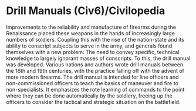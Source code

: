 # Drill Manuals (Civ6)/Civilopedia

Improvements to the reliability and manufacture of firearms during the Renaissance placed these weapons in the hands of increasingly large numbers of soldiers. Coupling this with the rise of the nation-state and its ability to conscript subjects to serve in the army, and generals found themselves with a new problem: The need to convey specific, technical knowledge to largely ignorant masses of conscripts. To this, the drill manual was developed. Various nations and authors wrote drill manuals between the 16th and 19th centuries, with the practice falling off with the advent of more modern firearms.
The drill manual is intended for line officers and non-commissioned officers to teach the basics of maneuver and fire to non-specialists. It emphasizes the rote learning of commands to the point where they can be done automatically by the soldiery, freeing up the officers to consider the tactical and strategic situation on the battlefield.